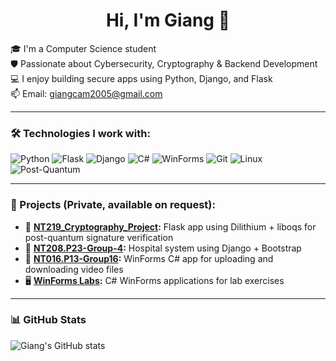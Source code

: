 <h1 align="center">Hi, I'm Giang 👋</h1>

🎓 I'm a Computer Science student  
🛡️ Passionate about Cybersecurity, Cryptography & Backend Development  
💻 I enjoy building secure apps using Python, Django, and Flask  
📫 Email: giangcam2005@gmail.com

---

### 🛠️ Technologies I work with:
![Python](https://img.shields.io/badge/-Python-333333?style=flat&logo=python)
![Flask](https://img.shields.io/badge/-Flask-333333?style=flat&logo=flask)
![Django](https://img.shields.io/badge/-Django-333333?style=flat&logo=django)
![C#](https://img.shields.io/badge/-C%23-333333?style=flat&logo=c-sharp)
![WinForms](https://img.shields.io/badge/-WinForms-333333?style=flat&logo=windows)
![Git](https://img.shields.io/badge/-Git-333333?style=flat&logo=git)
![Linux](https://img.shields.io/badge/-Linux-333333?style=flat&logo=linux)
![Post-Quantum](https://img.shields.io/badge/-PostQuantum-333333?style=flat&logo=lock)

---

### 📌 Projects (Private, available on request):
- 🔐 **[NT219_Cryptography_Project](https://github.com/imzanggg/NT219_Cryptography_Project):** Flask app using Dilithium + liboqs for post-quantum signature verification  
- 🏥 **[NT208.P23-Group-4](https://github.com/imzanggg/NT208.P23-Group-4):** Hospital system using Django + Bootstrap  
- 🧮 **[NT016.P13-Group16](https://github.com/imzanggg/NT016.P13-Group16):** WinForms C# app for uploading and downloading video files
- 🖥️ **[WinForms Labs](https://github.com/imzanggg/NT016.P13-1_LAB):** C# WinForms applications for lab exercises

---

### 📊 GitHub Stats
![Giang's GitHub stats](https://github-readme-stats.vercel.app/api?username=imzanggg&show_icons=true&theme=radical)
